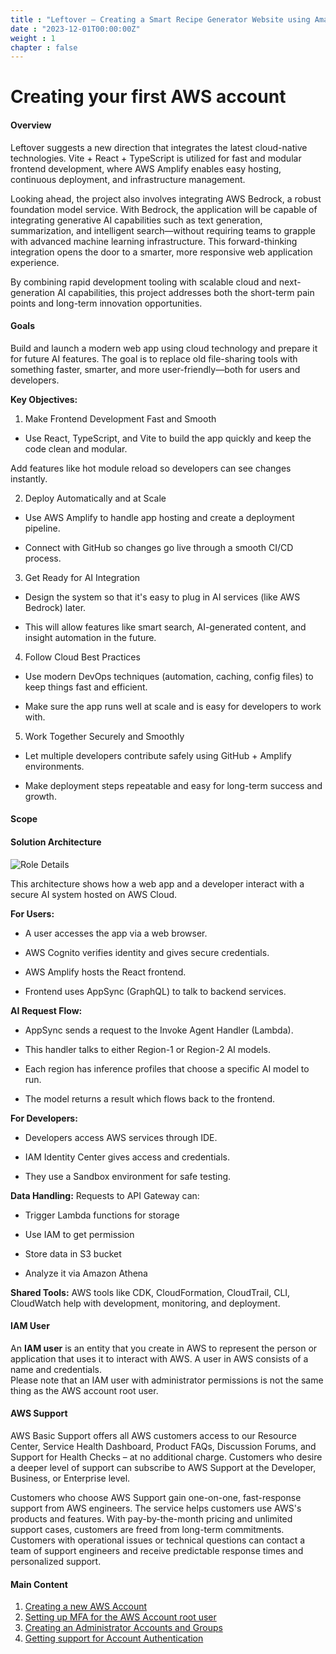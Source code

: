 ```yaml
---
title : "Leftover – Creating a Smart Recipe Generator Website using Amazon Bedrock AI"
date : "2023-12-01T00:00:00Z"
weight : 1 
chapter : false
---
```


# Creating your first AWS account

#### Overview
Leftover suggests a new direction that integrates the latest cloud-native technologies. Vite + React + TypeScript is utilized for fast and modular frontend development, where AWS Amplify enables easy hosting, continuous deployment, and infrastructure management.

Looking ahead, the project also involves integrating AWS Bedrock, a robust foundation model service. With Bedrock, the application will be capable of integrating generative AI capabilities such as text generation, summarization, and intelligent search—without requiring teams to grapple with advanced machine learning infrastructure. This forward-thinking integration opens the door to a smarter, more responsive web application experience.

By combining rapid development tooling with scalable cloud and next-generation AI capabilities, this project addresses both the short-term pain points and long-term innovation opportunities.


#### Goals
Build and launch a modern web app using cloud technology and prepare it for future AI features. The goal is to replace old file-sharing tools with something faster, smarter, and more user-friendly—both for users and developers.

**Key Objectives:**
1. Make Frontend Development Fast and Smooth
- Use React, TypeScript, and Vite to build the app quickly and keep the code clean and modular.

Add features like hot module reload so developers can see changes instantly.

2. Deploy Automatically and at Scale
- Use AWS Amplify to handle app hosting and create a deployment pipeline.

- Connect with GitHub so changes go live through a smooth CI/CD process.

3. Get Ready for AI Integration
- Design the system so that it's easy to plug in AI services (like AWS Bedrock) later.

- This will allow features like smart search, AI-generated content, and insight automation in the future.

4. Follow Cloud Best Practices
- Use modern DevOps techniques (automation, caching, config files) to keep things fast and efficient.

- Make sure the app runs well at scale and is easy for developers to work with.

5. Work Together Securely and Smoothly
- Let multiple developers contribute safely using GitHub + Amplify environments.

- Make deployment steps repeatable and easy for long-term success and growth.



#### Scope


#### Solution Architecture

![Role Details](/images/1/0-1.png?featherlight=false&width=90pc)

This architecture shows how a web app and a developer interact with a secure AI system hosted on AWS Cloud.

**For Users:**
- A user accesses the app via a web browser.

- AWS Cognito verifies identity and gives secure credentials.

- AWS Amplify hosts the React frontend.

- Frontend uses AppSync (GraphQL) to talk to backend services.

**AI Request Flow:**
- AppSync sends a request to the Invoke Agent Handler (Lambda).

- This handler talks to either Region-1 or Region-2 AI models.

- Each region has inference profiles that choose a specific AI model to run.

- The model returns a result which flows back to the frontend.

**For Developers:**
- Developers access AWS services through IDE.

- IAM Identity Center gives access and credentials.

- They use a Sandbox environment for safe testing.

**Data Handling:**
Requests to API Gateway can:

- Trigger Lambda functions for storage

- Use IAM to get permission

- Store data in S3 bucket

- Analyze it via Amazon Athena

**Shared Tools:**
AWS tools like CDK, CloudFormation, CloudTrail, CLI, CloudWatch help with development, monitoring, and deployment.



#### IAM User
An **IAM user** is an entity that you create in AWS to represent the person or application that uses it to interact with AWS. A user in AWS consists of a name and credentials. \
Please note that an IAM user with administrator permissions is not the same thing as the AWS account root user.


#### AWS Support
AWS Basic Support offers all AWS customers access to our Resource Center, Service Health Dashboard, Product FAQs, Discussion Forums, and Support for Health Checks – at no additional charge. Customers who desire a deeper level of support can subscribe to AWS Support at the Developer, Business, or Enterprise level.

Customers who choose AWS Support gain one-on-one, fast-response support from AWS engineers. The service helps customers use AWS's products and features. With pay-by-the-month pricing and unlimited support cases, customers are freed from long-term commitments. Customers with operational issues or technical questions can contact a team of support engineers and receive predictable response times and personalized support.


#### Main Content

1. [Creating a new AWS Account](1-create-new-aws-account/)
2. [Setting up MFA for the AWS Account root user](2-MFA-Setup-For-AWS-User-(root))
3. [Creating an Administrator Accounts and Groups](3-create-admin-user-and-group/)
4. [Getting support for Account Authentication](4-verify-new-account/)
<!-- need to remove parenthesis for path in Hugo 0.88.1 for Windows-->
